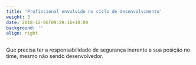 ```yaml
---
title: 'Profissional envolvido no ciclo de desenvolvimento'
weight: 3
date: 2018-12-06T09:29:16+10:00
background: ''
align: right
---
```


Que precisa ter a responsabilidade de segurança inerente a sua posição no time, mesmo não sendo desenvolvedor.